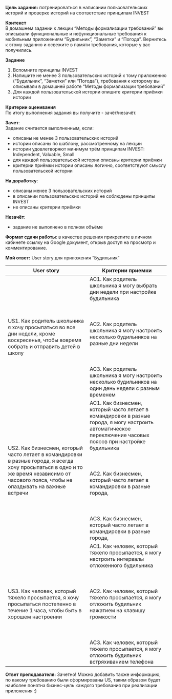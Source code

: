 **Цель задания:** потренироваться в написании пользовательских историй и проверке историй на соответствие принципам INVEST

**Контекст**  
В домашнем задании к лекции “Методы формализации требований” вы описывали функциональные и нефункциональные требования к мобильным приложениям “Будильник”, “Заметки” и “Погода”. Вернитесь к этому заданию и освежите в памяти требования, которые у вас получились.

**Задание**

1. Вспомните принципы INVEST
2. Напишите не менее 3 пользовательских историй к тому приложению (“Будильник”, “Заметки” или “Погода”), требования к которому вы описывали в домашней работе “Методы формализации требований”
3. Для каждой пользовательской истории опишите критерии приёмки истории

**Критерии оценивания**  
По итогу выполнения задания вы получите - зачёт/незачёт.

**Зачет**:  
Задание считается выполненным, если:

- описаны не менее 3 пользовательских историй
- истории описаны по шаблону, рассмотренному на лекции
- истории удовлетворяют минимум трём принципам INVEST: Independent, Valuable, Small
- для каждой пользовательской истории описаны критерии приёмки
- критерии приёмки истории описаны логично, соответствуют смыслу пользовательской истории

**На доработку**:

- описаны менее 3 пользовательских историй
- в описании пользовательских историй не соблюдены принципы INVEST
- не описаны критерии приёмки

**Незачёт**:

- задание не выполнено в полном объёме

**Формат сдачи работы**: в качестве решения прикрепите в личном кабинете ссылку на Google документ, открыв доступ на просмотр и комментирование.

**Мой ответ:**
User story для приложения “Будильник”

| User story                                                                                                                                                                                  | Критерии приемки                                                                                                                                                                                                                                                                                                                                   |
| ------------------------------------------------------------------------------------------------------------------------------------------------------------------------------------------- | -------------------------------------------------------------------------------------------------------------------------------------------------------------------------------------------------------------------------------------------------------------------------------------------------------------------------------------------------- |
| US1. Как родитель школьника я хочу просыпаться во все дни недели, кроме воскресенья, чтобы вовремя собрать и отправить детей в школу                                                        | AC1. Как родитель школьника я могу выбрать дни недели при настройке будильника <br><br>  <br><br>AC2. Как родитель школьника я могу настроить несколько будильников на разные дни недели<br><br>  <br><br>AC3. Как родитель школьника я могу настроить несколько будильников на один день недели с разным временем                                 |
| US2. Как бизнесмен, который часто летает в командировки в разные города, я всегда хочу просыпаться в одно и то же время независимо от часового пояса, чтобы не опаздывать на важные встречи | AC1. Как бизнесмен, который часто летает в командировки в разные города, я могу настроить автоматическое переключение часовых поясов при настройке будильника<br><br>  <br><br>AC2. Как бизнесмен, который часто летает в командировки в разные города, <br><br>  <br><br>AC3. Как бизнесмен, который часто летает в командировки в разные города, |
| US3. Как человек, который тяжело просыпается, я хочу просыпаться постепенно в течение 1 часа, чтобы быть в хорошем настроении                                                               | AC1. Как человек, который тяжело просыпается, я могу настроить интервалы отложенного будильника<br><br>  <br><br>AC2. Как человек, который тяжело просыпается, я могу отложить будильник нажатием на клавишу громкости<br><br>  <br><br>AC3. Как человек, который тяжело просыпается, я могу отложить будильник встряхиванием телефона             |

**Ответ преподавателя:**
Зачетно!
Можно добавить также информацию, по какому требованию были сформированы US, таким образом будет наиболее понятна бизнес-цель каждого требования при реализации приложения :)